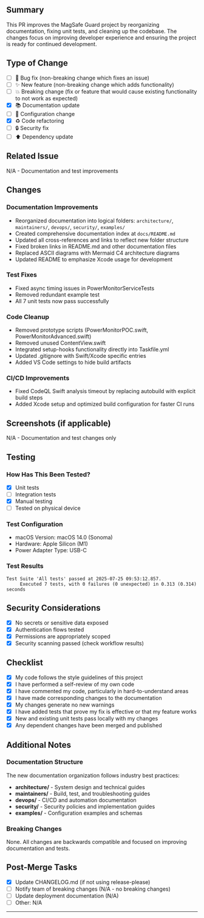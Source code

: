 ## Summary

This PR improves the MagSafe Guard project by reorganizing documentation, fixing unit tests, and cleaning up the codebase. The changes focus on improving developer experience and ensuring the project is ready for continued development.

## Type of Change

- [ ] 🐛 Bug fix (non-breaking change which fixes an issue)
- [ ] ✨ New feature (non-breaking change which adds functionality)
- [ ] 💥 Breaking change (fix or feature that would cause existing functionality to not work as expected)
- [x] 📚 Documentation update
- [ ] 🔧 Configuration change
- [x] ♻️ Code refactoring
- [ ] 🔒 Security fix
- [ ] ⬆️ Dependency update

## Related Issue

N/A - Documentation and test improvements

## Changes

### Documentation Improvements
- Reorganized documentation into logical folders: `architecture/`, `maintainers/`, `devops/`, `security/`, `examples/`
- Created comprehensive documentation index at `docs/README.md`
- Updated all cross-references and links to reflect new folder structure
- Fixed broken links in README.md and other documentation files
- Replaced ASCII diagrams with Mermaid C4 architecture diagrams
- Updated README to emphasize Xcode usage for development

### Test Fixes
- Fixed async timing issues in PowerMonitorServiceTests
- Removed redundant example test
- All 7 unit tests now pass successfully

### Code Cleanup
- Removed prototype scripts (PowerMonitorPOC.swift, PowerMonitorAdvanced.swift)
- Removed unused ContentView.swift
- Integrated setup-hooks functionality directly into Taskfile.yml
- Updated .gitignore with Swift/Xcode specific entries
- Added VS Code settings to hide build artifacts

### CI/CD Improvements
- Fixed CodeQL Swift analysis timeout by replacing autobuild with explicit build steps
- Added Xcode setup and optimized build configuration for faster CI runs

## Screenshots (if applicable)

N/A - Documentation and test changes only

## Testing

### How Has This Been Tested?

- [x] Unit tests
- [ ] Integration tests
- [x] Manual testing
- [ ] Tested on physical device

### Test Configuration

- macOS Version: macOS 14.0 (Sonoma)
- Hardware: Apple Silicon (M1)
- Power Adapter Type: USB-C

### Test Results
```
Test Suite 'All tests' passed at 2025-07-25 09:53:12.857.
	 Executed 7 tests, with 0 failures (0 unexpected) in 0.313 (0.314) seconds
```

## Security Considerations

- [x] No secrets or sensitive data exposed
- [x] Authentication flows tested
- [x] Permissions are appropriately scoped
- [x] Security scanning passed (check workflow results)

## Checklist

- [x] My code follows the style guidelines of this project
- [x] I have performed a self-review of my own code
- [x] I have commented my code, particularly in hard-to-understand areas
- [x] I have made corresponding changes to the documentation
- [x] My changes generate no new warnings
- [x] I have added tests that prove my fix is effective or that my feature works
- [x] New and existing unit tests pass locally with my changes
- [x] Any dependent changes have been merged and published

## Additional Notes

### Documentation Structure
The new documentation organization follows industry best practices:
- **architecture/** - System design and technical guides
- **maintainers/** - Build, test, and troubleshooting guides
- **devops/** - CI/CD and automation documentation
- **security/** - Security policies and implementation guides
- **examples/** - Configuration examples and schemas

### Breaking Changes
None. All changes are backwards compatible and focused on improving documentation and tests.

## Post-Merge Tasks

- [x] Update CHANGELOG.md (if not using release-please)
- [ ] Notify team of breaking changes (N/A - no breaking changes)
- [ ] Update deployment documentation (N/A)
- [ ] Other: N/A

---

<!-- 
Reviewer Guidelines:
1. Check security implications for all changes ✓
2. Verify no kernel extensions or privileged operations added ✓
3. Ensure TouchID/password requirements are maintained ✓
4. Confirm all authentication paths are secure ✓
-->